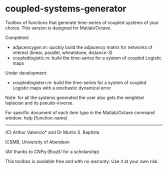 # coupled-systems-generator
Toolbox of functions that generate time-series of coupled systems of your choice.
This version is designed for Matlab/Octave.

Completed:
* adjacencygen.m: quickly build the adjacency matrix for networks of interest (linear, parallel, wheatstone, distance-3)
* coupledlogistic.m:  build the time-series for a system of coupled Logistic maps

Under development:
* coupledlogisterr.m: build the time-series for a system of coupled Logistic maps with a stochastic dynamical error

Note: for all the systems generated the user also gets the weighted laplacian and its pseudo-inverse.

For specific document of each item type in the Matlab/Octave command window: help [function-name]

--------------------------------
(C) Arthur Valencio* and Dr Murilo S. Baptista

ICSMB, University of Aberdeen    

(AV thanks to CNPq (Brazil) for a scholarship)

This toolbox is available free and with no warranty. Use it at your own risk.
